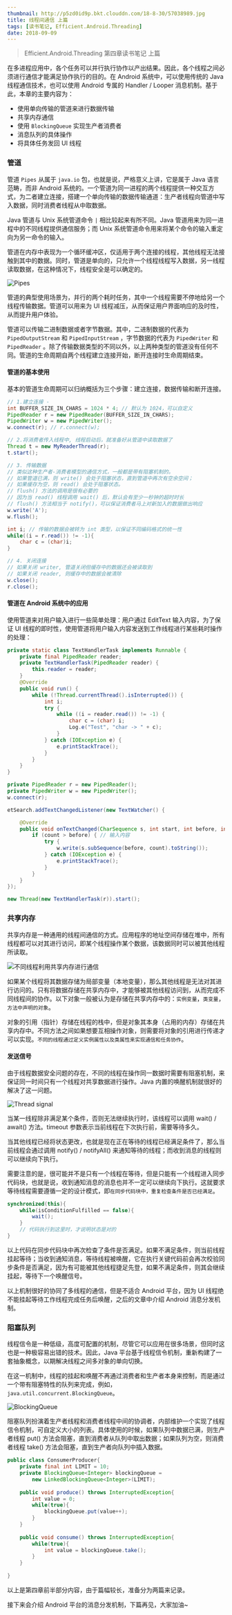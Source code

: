 ```yaml
---
thumbnail: http://p5zd0id9p.bkt.clouddn.com/18-8-30/57038989.jpg
title: 线程间通信 上篇
tags: [读书笔记, Efficient.Android.Threading]
date: 2018-09-09
---
```


> Efficient.Android.Threading 第四章读书笔记 上篇

<!--more-->

在多进程应用中，各个任务可以并行执行协作以产出结果。因此，各个线程之间必须进行通信才能满足协作执行的目的。在 Android 系统中，可以使用传统的 Java 线程通信技术，也可以使用 Android 专属的 Handler / Looper 消息机制。基于此，本章的主要内容为：

- 使用单向传输的管道来进行数据传输
- 共享内存通信
- 使用 `BlockingQueue` 实现生产者消费者
- 消息队列的具体操作
- 将具体任务发回 UI 线程

### 管道

管道 `Pipes` 从属于 `java.io` 包，也就是说，严格意义上讲，它是属于 Java 语言范畴，而非 Android 系统的。一个管道为同一进程的两个线程提供一种交互方式，为二者建立连接，搭建一个单向传输的数据传输通道：生产者线程向管道中写入数据，同时消费者线程从中取数据。

Java 管道与 Unix 系统管道命令 `|` 相比较起来有所不同。Java 管道用来为同一进程中的不同线程提供通信服务；而 Unix 系统管道命令用来将某个命令的输入重定向为另一命令的输入。

管道在内存中表现为一个循环缓冲区，仅适用于两个连接的线程，其他线程无法接触到其中的数据。同时，管道是单向的，只允许一个线程线程写入数据，另一线程读取数据，在这种情况下，线程安全是可以确定的。

![Pipes](http://p5zd0id9p.bkt.clouddn.com/18-9-4/53154183.jpg)

管道的典型使用场景为，并行的两个耗时任务，其中一个线程需要不停地给另一个线程传输数据。管道可以用来为 UI 线程减压，从而保证用户界面响应的及时性，从而提升用户体验。

管道可以传输二进制数据或者字节数据。其中，二进制数据的代表为 `PipedOutputStream` 和 `PipedInputStream` ，字节数据的代表为 `PipedWriter` 和 `PipedReader` 。除了传输数据类型的不同以外，以上两种类型的管道没有任何不同。管道的生命周期自两个线程建立连接开始，断开连接时生命周期结束。

#### 管道的基本使用

基本的管道生命周期可以归纳概括为三个步骤：建立连接，数据传输和断开连接。

```java
// 1.建立连接 - 
int BUFFER_SIZE_IN_CHARS = 1024 * 4; // 默认为 1024，可以自定义
PipedReader r = new PipedReader(BUFFER_SIZE_IN_CHARS);
PipedWriter w = new PipedWriter();
w.connect(r); // r.connect(w);

// 2.将消费者传入线程中, 线程启动后，就准备好从管道中读取数据了
Thread t = new MyReaderThread(r);
t.start();

// 3. 传输数据
// 类似这种生产者-消费者模型的通信方式，一般都是带有阻塞机制的。
// 如果管道已满，则 write() 会处于阻塞状态，直到管道中再次有空余空间；
// 如果缓存为空，则 read() 会处于阻塞状态。
// flush() 方法的调用是很有必要的
// 因为当 read() 线程调用 wait() 后，默认会有至少一秒钟的超时时长
// flush() 方法相当于 notify()，可以保证消费者马上对新加入的数据做出响应
w.write('A');
w.flush();

int i; // 传输的数据会被转为 int 类型，以保证不同编码格式的统一性
while((i = r.read()) != -1){
    char c = (char)i;
}

// 4. 关闭连接
// 如果关闭 writer, 管道关闭但缓存中的数据还会被读取到
// 如果关闭 reader, 则缓存中的数据会被清除
w.close();
r.close();
```

#### 管道在 Android 系统中的应用

使用管道来对用户输入进行一些简单处理：用户通过 EditText 输入内容，为了保证 UI 线程的即时性，使用管道将用户输入内容发送到工作线程进行某些耗时操作的处理：

```java
private static class TextHandlerTask implements Runnable {
	private final PipedReader reader;
	private TextHandlerTask(PipedReader reader) {
    	this.reader = reader;
    }
    @Override
    public void run() {
        while (!Thread.currentThread().isInterrupted()) {
            int i;
            try {
                while ((i = reader.read()) != -1) {
                    char c = (char) i;
                    Log.e("Test", "char -> " + c);
                }
            } catch (IOException e) {
                e.printStackTrace();
            }
        }
    }
}

private PipedReader r = new PipedReader();
private PipedWriter w = new PipedWriter();
w.connect(r);

etSearch.addTextChangedListener(new TextWatcher() {

    @Override
    public void onTextChanged(CharSequence s, int start, int before, int count) {
        if (count > before) { // 输入内容
            try {
                w.write(s.subSequence(before, count).toString());
            } catch (IOException e) {
                e.printStackTrace();
            }
        }
    }
});

new Thread(new TextHandlerTask(r)).start();

```

### 共享内存

共享内存是一种通用的线程间通信的方式。应用程序的地址空间存储在堆中，所有线程都可以对其进行访问，即某个线程操作某个数据，该数据同时可以被其他线程所读取。

![不同线程利用共享内存进行通信](http://p5zd0id9p.bkt.clouddn.com/18-9-9/58643526.jpg)

如果某个线程将其数据存储为局部变量（本地变量），那么其他线程是无法对其进行访问的。只有将数据存储在共享内存中，才能够被其他线程访问到，从而完成不同线程间的协作。以下对象一般被认为是存储在共享内存中的：`实例变量`，`类变量`，`方法中声明的对象`。

对象的引用（指针）存储在线程的栈中，但是对象其本身（占用的内存）存储在共享内存中。不同方法之间如果想要互相操作对象，则需要将对象的引用进行传递才可以实现。`不同的线程通过定义实例属性以及类属性来实现通信和任务协作`。

#### 发送信号

由于线程数据安全问题的存在，不同的线程在操作同一数据时需要有阻塞机制，来保证同一时间只有一个线程对共享数据进行操作。Java 内置的唤醒机制就很好的解决了这一问题。

![Thread signal](http://p5zd0id9p.bkt.clouddn.com/18-9-9/67516539.jpg)

当某一线程除非满足某个条件，否则无法继续执行时，该线程可以调用 wait() / await() 方法。timeout 参数表示当前线程在下次执行前，需要等待多久。

当其他线程已经将状态更改，也就是现在正在等待的线程已经满足条件了，那么当前线程会通过调用 notify() / notifyAll() 来通知等待的线程；而收到消息的线程则可以继续向下执行。

需要注意的是，很可能并不是只有一个线程在等待，但是只能有一个线程进入同步代码块，也就是说，收到通知消息的消息也并不一定可以继续向下执行。这就要求等待线程需要遵循一定的设计模式，即`在同步代码块中，重复检查条件是否已经满足`。

```java
synchronized(this){
    while(isConditionFulfilled == false){
		wait();
    }
    // 代码执行到这里时，才说明状态是对的
}
```

以上代码在同步代码块中再次检查了条件是否满足。如果不满足条件，则当前线程挂起等待；当收到通知消息，等待线程被唤醒，它在执行关键代码前会再次校验同步条件是否满足，因为有可能被其他线程捷足先登，如果不满足条件，则其会继续挂起，等待下一个唤醒信号。

以上机制很好的协同了多线程的通信，但是不适合 Android 平台，因为 UI 线程绝不能挂起等待工作线程完成任务后唤醒，之后的文章中介绍 Android 消息分发机制。

### 阻塞队列

线程信令是一种低级，高度可配置的机制，尽管它可以应用在很多场景，但同时这也是一种极容易出错的技术。因此，Java 平台基于线程信令机制，重新构建了一套抽象概念，以期解决线程之间多对象的单向切换。

在这一机制中，线程的挂起和唤醒不再通过消费者和生产者本身来控制，而是通过一个带有阻塞特性的队列来完成，例如，`java.util.concurrent.BlockingQueue`。

![BlockingQueue](http://p5zd0id9p.bkt.clouddn.com/18-9-10/20259807.jpg)

阻塞队列扮演着生产者线程和消费者线程中间的协调者，内部维护一个实现了线程信令机制，可自定义大小的列表。具体使用的时候，如果队列中数据已满，则生产者线程 put() 方法会阻塞，直到消费者从队列中取出数据；如果队列为空，则消费者线程 take() 方法会阻塞，直到生产者向队列中插入数据。

```java
public class ConsumerProducer{
    private final int LIMIT = 10;
    private BlockingQueue<Integer> blockingQueue = 
        new LinkedBlockingQueue<Integer>(LIMIT);
    
    public void produce() throws InterruptedException{
        int value = 0;
        while(true){
            blockingQueue.put(value++);
        }
    }
    
    public void consume() throws InterruptedException{
        while(true){
            int value = blockingQueue.take();
        }
    }
    
}
```
以上是第四章前半部分内容，由于篇幅较长，准备分为两篇来记录。

接下来会介绍 Android 平台的消息分发机制，下篇再见，大家加油~